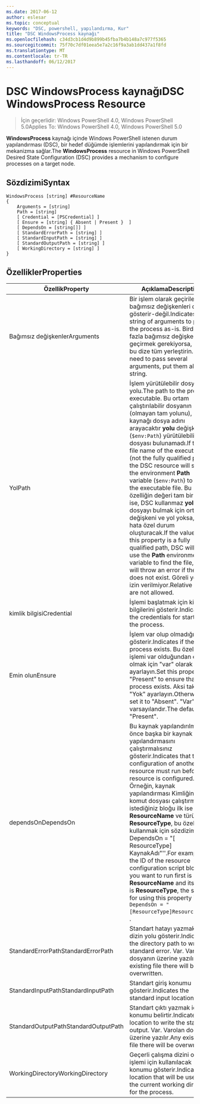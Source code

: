 ```yaml
---
ms.date: 2017-06-12
author: eslesar
ms.topic: conceptual
keywords: "DSC, powershell, yapılandırma, Kur"
title: "DSC WindowsProcess kaynağı"
ms.openlocfilehash: c34d3cb1d4d9b899b45fba7b4b148a7c977f5365
ms.sourcegitcommit: 75f70c7df01eea5e7a2c16f9a3ab1dd437a1f8fd
ms.translationtype: MT
ms.contentlocale: tr-TR
ms.lasthandoff: 06/12/2017
---
```

# <a name="dsc-windowsprocess-resource"></a><span data-ttu-id="ead6e-103">DSC WindowsProcess kaynağı</span><span class="sxs-lookup"><span data-stu-id="ead6e-103">DSC WindowsProcess Resource</span></span>

> <span data-ttu-id="ead6e-104">İçin geçerlidir: Windows PowerShell 4.0, Windows PowerShell 5.0</span><span class="sxs-lookup"><span data-stu-id="ead6e-104">Applies To: Windows PowerShell 4.0, Windows PowerShell 5.0</span></span>

<span data-ttu-id="ead6e-105">**WindowsProcess** kaynağı içinde Windows PowerShell istenen durum yapılandırması (DSC), bir hedef düğümde işlemlerini yapılandırmak için bir mekanizma sağlar.</span><span class="sxs-lookup"><span data-stu-id="ead6e-105">The **WindowsProcess** resource in Windows PowerShell Desired State Configuration (DSC) provides a mechanism to configure processes on a target node.</span></span>

## <a name="syntax"></a><span data-ttu-id="ead6e-106">Sözdizimi</span><span class="sxs-lookup"><span data-stu-id="ead6e-106">Syntax</span></span>

```
WindowsProcess [string] #ResourceName
{
    Arguments = [string]
    Path = [string]
    [ Credential = [PSCredential] ]
    [ Ensure = [string] { Absent | Present }  ]
    [ DependsOn = [string[]] ]
    [ StandardErrorPath = [string] ]
    [ StandardInputPath = [string] ]
    [ StandardOutputPath = [string] ]
    [ WorkingDirectory = [string] ]
}
```

## <a name="properties"></a><span data-ttu-id="ead6e-107">Özellikler</span><span class="sxs-lookup"><span data-stu-id="ead6e-107">Properties</span></span>
|  <span data-ttu-id="ead6e-108">Özellik</span><span class="sxs-lookup"><span data-stu-id="ead6e-108">Property</span></span>  |  <span data-ttu-id="ead6e-109">Açıklama</span><span class="sxs-lookup"><span data-stu-id="ead6e-109">Description</span></span>   | 
|---|---| 
| <span data-ttu-id="ead6e-110">Bağımsız değişkenler</span><span class="sxs-lookup"><span data-stu-id="ead6e-110">Arguments</span></span>| <span data-ttu-id="ead6e-111">Bir işlem olarak geçirilecek bağımsız değişkenleri dizisini gösterir-değil.</span><span class="sxs-lookup"><span data-stu-id="ead6e-111">Indicates a string of arguments to pass to the process as-is.</span></span> <span data-ttu-id="ead6e-112">Birden fazla bağımsız değişken geçirmek gerekiyorsa, bunları bu dize tüm yerleştirin.</span><span class="sxs-lookup"><span data-stu-id="ead6e-112">If you need to pass several arguments, put them all in this string.</span></span>| 
| <span data-ttu-id="ead6e-113">Yol</span><span class="sxs-lookup"><span data-stu-id="ead6e-113">Path</span></span>| <span data-ttu-id="ead6e-114">İşlem yürütülebilir dosyası yolu.</span><span class="sxs-lookup"><span data-stu-id="ead6e-114">The path to the process executable.</span></span> <span data-ttu-id="ead6e-115">Bu ortam çalıştırılabilir dosyanın (olmayan tam yolunu), DSC kaynağı dosya adını arayacaktır **yolu** değişkeni (`$env:Path`) yürütülebilir dosyası bulunamadı.</span><span class="sxs-lookup"><span data-stu-id="ead6e-115">If this the file name of the executable (not the fully qualified path), the DSC resource will search the environment **Path** variable (`$env:Path`) to find the executable file.</span></span> <span data-ttu-id="ead6e-116">Bu özelliğin değeri tam bir yol ise, DSC kullanmaz **yolu** dosyayı bulmak için ortam değişkeni ve yol yoksa, bir hata özel durum oluşturacak.</span><span class="sxs-lookup"><span data-stu-id="ead6e-116">If the value of this property is a fully qualified path, DSC will not use the **Path** environment variable to find the file, and will throw an error if the path does not exist.</span></span> <span data-ttu-id="ead6e-117">Göreli yollar izin verilmiyor.</span><span class="sxs-lookup"><span data-stu-id="ead6e-117">Relative paths are not allowed.</span></span>| 
| <span data-ttu-id="ead6e-118">kimlik bilgisi</span><span class="sxs-lookup"><span data-stu-id="ead6e-118">Credential</span></span>| <span data-ttu-id="ead6e-119">İşlemi başlatmak için kimlik bilgilerini gösterir.</span><span class="sxs-lookup"><span data-stu-id="ead6e-119">Indicates the credentials for starting the process.</span></span>| 
| <span data-ttu-id="ead6e-120">Emin olun</span><span class="sxs-lookup"><span data-stu-id="ead6e-120">Ensure</span></span>| <span data-ttu-id="ead6e-121">İşlem var olup olmadığını gösterir.</span><span class="sxs-lookup"><span data-stu-id="ead6e-121">Indicates if the process exists.</span></span> <span data-ttu-id="ead6e-122">Bu özelliği işlemi var olduğundan emin olmak için "var" olarak ayarlayın.</span><span class="sxs-lookup"><span data-stu-id="ead6e-122">Set this property to "Present" to ensure that the process exists.</span></span> <span data-ttu-id="ead6e-123">Aksi takdirde, "Yok" ayarlayın.</span><span class="sxs-lookup"><span data-stu-id="ead6e-123">Otherwise, set it to "Absent".</span></span> <span data-ttu-id="ead6e-124">"Var" varsayılandır.</span><span class="sxs-lookup"><span data-stu-id="ead6e-124">The default is "Present".</span></span>| 
| <span data-ttu-id="ead6e-125">dependsOn</span><span class="sxs-lookup"><span data-stu-id="ead6e-125">DependsOn</span></span> | <span data-ttu-id="ead6e-126">Bu kaynak yapılandırılmadan önce başka bir kaynak yapılandırmasını çalıştırmalısınız gösterir.</span><span class="sxs-lookup"><span data-stu-id="ead6e-126">Indicates that the configuration of another resource must run before this resource is configured.</span></span> <span data-ttu-id="ead6e-127">Örneğin, kaynak yapılandırması Kimliğini komut dosyası çalıştırmak istediğiniz bloğu ilk ise __ResourceName__ ve türünü __ResourceType__, bu özelliği kullanmak için sözdizimi ' DependsOn = "[ ResourceType] KaynakAdı"''.</span><span class="sxs-lookup"><span data-stu-id="ead6e-127">For example, if the ID of the resource configuration script block that you want to run first is __ResourceName__ and its type is __ResourceType__, the syntax for using this property is `DependsOn = "[ResourceType]ResourceName"`\` .</span></span>| 
| <span data-ttu-id="ead6e-128">StandardErrorPath</span><span class="sxs-lookup"><span data-stu-id="ead6e-128">StandardErrorPath</span></span>| <span data-ttu-id="ead6e-129">Standart hatayı yazmak için dizin yolu gösterir.</span><span class="sxs-lookup"><span data-stu-id="ead6e-129">Indicates the directory path to write the standard error.</span></span> <span data-ttu-id="ead6e-130">Var. Varolan dosyanın üzerine yazılır.</span><span class="sxs-lookup"><span data-stu-id="ead6e-130">Any existing file there will be overwritten.</span></span>| 
| <span data-ttu-id="ead6e-131">StandardInputPath</span><span class="sxs-lookup"><span data-stu-id="ead6e-131">StandardInputPath</span></span>| <span data-ttu-id="ead6e-132">Standart giriş konumu gösterir.</span><span class="sxs-lookup"><span data-stu-id="ead6e-132">Indicates the standard input location.</span></span>| 
| <span data-ttu-id="ead6e-133">StandardOutputPath</span><span class="sxs-lookup"><span data-stu-id="ead6e-133">StandardOutputPath</span></span>| <span data-ttu-id="ead6e-134">Standart çıktı yazmak için konumu belirtir.</span><span class="sxs-lookup"><span data-stu-id="ead6e-134">Indicates the location to write the standard output.</span></span> <span data-ttu-id="ead6e-135">Var. Varolan dosyanın üzerine yazılır.</span><span class="sxs-lookup"><span data-stu-id="ead6e-135">Any existing file there will be overwritten.</span></span>| 
| <span data-ttu-id="ead6e-136">WorkingDirectory</span><span class="sxs-lookup"><span data-stu-id="ead6e-136">WorkingDirectory</span></span>| <span data-ttu-id="ead6e-137">Geçerli çalışma dizini olarak işlemi için kullanılacak konumu gösterir.</span><span class="sxs-lookup"><span data-stu-id="ead6e-137">Indicates the location that will be used as the current working directory for the process.</span></span>| 

